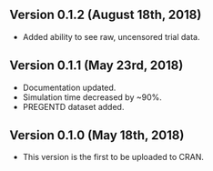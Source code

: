 ## Version 0.1.2 (August 18th, 2018)
  * Added ability to see raw, uncensored trial data.

## Version 0.1.1 (May 23rd, 2018)
  * Documentation updated.
  * Simulation time decreased by ~90%.
  * PREGENTD dataset added.

## Version 0.1.0 (May 18th, 2018)
  * This version is the first to be uploaded to CRAN.